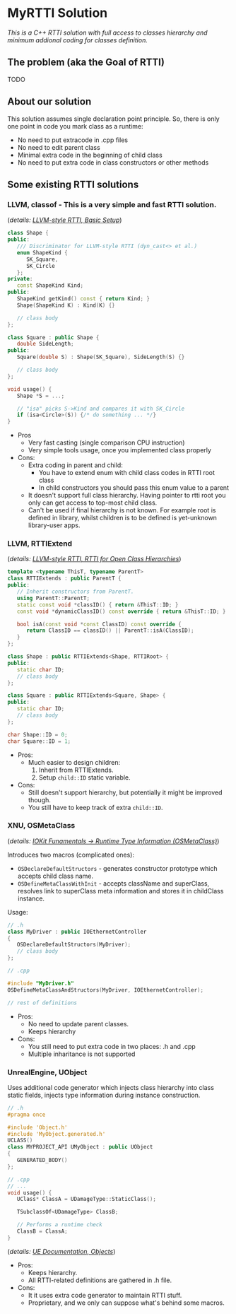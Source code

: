 # MyRTTI Solution
*This is a C++ RTTI solution with full access to classes hierarchy and minimum
addional coding for classes definition.*

## The problem (aka the Goal of RTTI)
TODO

## About our solution
This solution assumes single declaration point principle. So, there is only one
point in code you mark class as a runtime:
* No need to put extracode in .cpp files
* No need to edit parent class
* Minimal extra code in the beginning of child class
* No need to put extra code in class constructors or other methods


## Some existing RTTI solutions
### LLVM, classof - This is a very simple and fast RTTI solution.

   (*details: [LLVM-style RTTI, Basic Setup](https://llvm.org/docs/HowToSetUpLLVMStyleRTTI.html#basic-setup)*)

   ```c++
   class Shape {
   public:
      /// Discriminator for LLVM-style RTTI (dyn_cast<> et al.)
      enum ShapeKind {
         SK_Square,
         SK_Circle
      };
   private:
      const ShapeKind Kind;
   public:
      ShapeKind getKind() const { return Kind; }
      Shape(ShapeKind K) : Kind(K) {}

      // class body
   };

   class Square : public Shape {
      double SideLength;
   public:
      Square(double S) : Shape(SK_Square), SideLength(S) {}

      // class body
   };

   void usage() {
      Shape *S = ...;

      // "isa" picks S->Kind and compares it with SK_Circle
      if (isa<Circle>(S)) {/* do something ... */}
   }
   ```

   * Pros
      * Very fast casting (single comparison CPU instruction)
      * Very simple tools usage, once you implemented class properly
   * Cons:
      * Extra coding in parent and child:
         * You have to extend enum with child class codes in RTTI root class
         * In child constructors you should pass this enum value to a parent
      * It doesn't support full class hierarchy. Having pointer to rtti root
         you only can get access to top-most child class.
      * Can't be used if final hierarchy is not known. For example root is
         defined in library, whilst children is to be defined is yet-unknown
         library-user apps.
### LLVM, RTTIExtend
   (*details: [LLVM-style RTTI, RTTI for Open Class Hierarchies](https://llvm.org/docs/HowToSetUpLLVMStyleRTTI.html#rtti-for-open-class-hierarchies)*)


   ```c++
   template <typename ThisT, typename ParentT>
   class RTTIExtends : public ParentT {
   public:
      // Inherit constructors from ParentT.
      using ParentT::ParentT;
      static const void *classID() { return &ThisT::ID; }
      const void *dynamicClassID() const override { return &ThisT::ID; }

      bool isA(const void *const ClassID) const override {
         return ClassID == classID() || ParentT::isA(ClassID);
      }
   };

   class Shape : public RTTIExtends<Shape, RTTIRoot> {
   public:
      static char ID;
      // class body
   };

   class Square : public RTTIExtends<Square, Shape> {
   public:
      static char ID;
      // class body
   };

   char Shape::ID = 0;
   char Square::ID = 1;
   ```

   * Pros:
      * Much easier to design children:
         1. Inherit from RTTIExtends.
         2. Setup `child::ID` static variable.
   * Cons:
      * Still doesn't support hierarchy, but potentially it might be improved though.
      * You still have to keep track of extra `child::ID`.
### XNU, OSMetaClass

   (*details: [IOKit Funamentals -> Runtime Type Information (OSMetaClass)](https://developer.apple.com/library/archive/documentation/DeviceDrivers/Conceptual/IOKitFundamentals/BaseClasses/BaseClasses.html#//apple_ref/doc/uid/TP0000016-CJBFJECG)*)

   Introduces two macros (complicated ones):
   * `OSDeclareDefaultStructors` - generates constructor prototype
   which accepts child class name.
   * `OSDefineMetaClassWithInit` - accepts className and superClass,
   resolves link to superClass meta information and stores it in childClass instance.

   Usage:
   ```c++
   // .h
   class MyDriver : public IOEthernetController
   {
      OSDeclareDefaultStructors(MyDriver);
      // class body
   };

   // .cpp

   #include "MyDriver.h"
   OSDefineMetaClassAndStructors(MyDriver, IOEthernetController);

   // rest of definitions
   ```

   * Pros:
      * No need to update parent classes.
      * Keeps hierarchy
   * Cons:
      * You still need to put extra code in two places: .h and .cpp
      * Multiple inharitance is not supported

### UnrealEngine, UObject

   Uses additional code generator which injects class hierarchy into class static fields, injects type information during instance construction.

   ```c++
   // .h
   #pragma once

   #include 'Object.h'
   #include 'MyObject.generated.h'
   UCLASS()
   class MYPROJECT_API UMyObject : public UObject
   {
      GENERATED_BODY()
   };

   // .cpp
   // ...
   void usage() {
      UClass* ClassA = UDamageType::StaticClass();

      TSubclassOf<UDamageType> ClassB;

      // Performs a runtime check
      ClassB = ClassA;
   }
   ```

   (*details: [UE Documentation, Objects](https://docs.unrealengine.com/5.1/en-US/objects-in-unreal-engine/)*)
   * Pros:
      * Keeps hierarchy.
      * All RTTI-related definitions are gathered in .h file.
   * Cons:
      * It it uses extra code generator to maintain RTTI stuff.
      * Proprietary, and we only can suppose what's behind some macros.
